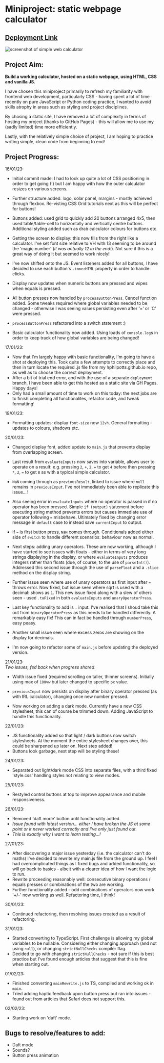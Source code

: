 # Miniproject: static webpage calculator        

## [Deployment Link](https://hphilpotts.github.io/miniproject-static-calculator/)       

<img src="img/screengrab.png" alt="screenshot of simple web calculator"/>

## Project Aim:       
**Build a working calculator, hosted on a static webpage, using HTML, CSS and vanilla JS.**     

I have chosen this miniproject primarily to refresh my familiarity with frontend web development, particularly CSS - having spent a lot of time recently on pure JavaScript or Python coding practice, I wanted to avoid skills atrophy in areas such as styling and project disciplines.       

By chosing a static site, I have removed a lot of complexity in terms of hosting my project (thanks to GitHub Pages) - this will allow me to use my (sadly limited) time more efficiently.      

Lastly, with the relatively simple choice of project, I am hoping to practice writing simple, clean code from beginning to end!     

## Project Progress:        
16/01/23:        
- Initial commit made: I had to look up quite a lot of CSS positioning in order to get going (!) but I am happy with how the outer calculator resizes on various screens.       
- Further structure added: logo, solar panel, margins - mostly achieved through flexbox. Re-visting CSS Grid tutorials next as this will be perfect for buttons!     
- Buttons added: used grid to quickly add 20 buttons arranged 4x5, then used table/table-cell to horizontally and vertically centre buttons. Additional styling added such as drab calculator colours for buttons etc.      
- Getting the screen to display: this now fills from the right like a calculator. I've set font size relative to VH with 13 seeming to be around the 'magic number' (_it was actually 12 in the end!_). Not sure if this is a great way of doing it but seemed to work nicely!     

- I've now shifted onto the JS. Event listeners added for all buttons, I have decided to use each button's `.innerHTML` property in order to handle clicks.     
- Display now updates when numeric buttons are pressed and wipes when equals is pressed.        
- All button presses now handled by `processButtonPress`. Cancel function added. Some tweaks required where global variables needed to be changed - otherwise I was seeing values persisting even after '=' or 'C' were pressed.      
- `processButtonPress` refactored into a switch statement :)        
- Basic calculator functionality now added. Using loads of `console.log`s in order to keep track of how global variables are being changed!     


17/01/23:       
- Now that I'm largely happy with basic functionality, I'm going to have a shot at deploying this. Took quite a few attempts to correctly place and then in turn locate the required .js file from my hphilpotts.github.io repo, as well as to choose the correct deployment.       
- After a bit of trial end error, and with the use of a separate `deployment` branch, I have been able to get this hosted as a static site via GH Pages. Happy days!        
- Only had a small amount of time to work on this today: the next jobs are to finish completing all functionalites, refactor code, and tweak formatting!        

19/01/23:       
- Formatting updates: display `font-size` now `12vh`. General formatting - updates to colours, shadows etc.     

20/01/23:       
- Changed display font, added update to `main.js` that prevents display from overlapping screen.        
- Last result from `evaluateInputs` now saves into variable, allows user to operate on a result: e.g. pressing `2`, `+`, `2`, `=` to get `4` before then pressing `*`, `2`, `=` to get `8` as with a typical simple calculator.     
- `NaN` coming through as `previousResult`, linked to issue where `null` remains in `previousInput`. I've not immediately been able to replicate this issue...! 
- Also seeing error in `evaluateInputs` where no operator is passed in if no operator has been pressed. Simple `if (output)` statement before executing string method prevents errors but causes immediate use of operator following `=` misbehave. Ultimately fixed by changing error message in `default` case to instead save `currentInput` to output.              
- If `=` is first button press, `NaN` comes through. Conditionals added either side of `switch` to handle different scenarios: behaviour now as normal.     
- Next steps: adding unary operators. These are now working, although I have started to see issues with floats - either in terms of very long strings displaying in the display, or where `evaluateInputs` produces integers rather than floats (due, of course, to the use of `parseInt()`). Addressed this second issue through the use of `parseFloat` and a `.slice` method on the display string.      
- Further issue seen where use of unary operators as first input after `=` throws error. Now fixed, but issue seen where sqrt is used with a decimal: shows as `1`. This new issue fixed along with a slew of others seen - used `.toFixed` in both `evaluateInputs` and `unaryOperatorPress`.      
- Last key functionality to add is `.` input. I've realised that I shoud take this out from `binaryOperatorPress` as this needs to be handled differently. A remarkably easy fix! This can in fact be handled through `numberPress`, easy peasy.        
- Another small issue seen where excess zeros are showing on the display for decimals.      

- I'm now going to refactor some of `main.js` before updating the deployed version.         

21/01/23:       
_Two issues, fed back when progress shared_:      
- Width issue fixed (required scrolling on taller, thinner screens). Initially using max of `100vw` but later changed to specific `px` value.       
- `previousInput` now persists on display after binary operator pressed (as with IRL calculator), changing once new number pressed.     

- Now working on adding a dark mode. Currently have a new CSS stylesheet, this can of course be trimmed down. Adding JavaScript to handle this functionality.       

22/01/23:       
- JS functionality added so that light / dark buttons now switch stylesheets. At the moment the entire stylesheet changes over, this could be sharpened up later on. Next step added!       
- Buttons look garbage, next step will be styling these!        

24/01/23:       
- Separated out light/dark mode CSS into separate files, with a third fixed 'style.css' handling styles not relating to view modes.     

25/01/23:       
- Restyled control buttons at top to improve appearance and mobile responsiveness.      

26/01/23:       
- Removed 'daft mode' button until functionality added.     
- _Issue found with latest version... either I have broken the JS at some point or it never worked correctly and I've only just found out._
- _This is exactly why I want to learn testing...!_     

27/01/23:       
- After discovering a major issue yesterday (i.e. the calculator can't do maths) I've decided to rewrite my main.js file from the ground up. I feel I had overcomplicated things as I fixed bugs and added functionality, so will go back to basics - albeit with a clearer idea of how I want the logic to run.        
- Rewrite proceeding reasonably well: consecutive binary operations / equals presses or combinations of the two are working.        
- Further functionality added - odd combinations of operators now work. '+/-' now working as well. Refactoring time, I think!                

30/01/23:       
- Continued refactoring, then resolving issues created as a result of refactoring.      

31/01/23:       
- Started converting to TypeScript. First challenge is allowing my global variables to be nullable. Considering either changing approach (and not using `null`), or changing `strictNullChecks` compiler flag.      
- Decided to go with changing `strictNullChecks` - not sure if this is best practice but I've found enough articles that suggest that this is fine when starting out.       

01/02/23:       
- Finished converting `mainRewrite.js` to TS, compiled and working ok in `main`.
- Tried adding haptic feedback upon button press but ran into issues - found out from articles that Safari does not support this.       

02/02/23:       
- Starting work on 'daft' mode.

## Bugs to resolve/features to add:     
- Daft mode       
- Sounds?       
- Button press animation   